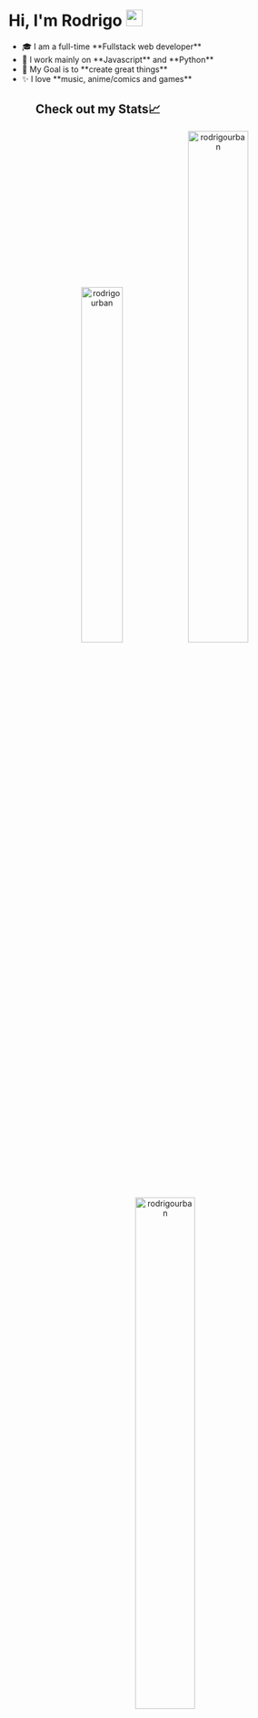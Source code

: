 # Hi, I'm Rodrigo <img src="https://github.com/TheDudeThatCode/TheDudeThatCode/blob/master/Assets/Hi.gif" width="29px">

<ul valign="center">
  <li>
    🎓 I am a full-time **Fullstack web developer**
  </li>
  <li>
    🌱 I work mainly on **Javascript** and **Python**
  </li>
  <li>
    🎯 My Goal is to **create great things**
  </li>
  <li>
    ✨ I love **music, anime/comics and games**
  </li>
<ul>

## Check out my Stats📈
<p align="center">
<img width="40%" src="https://github-readme-stats.vercel.app/api/top-langs?username=rodrigourban&show_icons=true&theme=dracula&title_color=ff8000&text_color=ffffff&bg_color=6a6a6a&locale=en&layout=compact&hide_border=true" alt="rodrigourban" /> 
<img width="48%" src="https://github-readme-stats.vercel.app/api?username=rodrigourban&show_icons=true&theme=dracula&title_color=ff8000&text_color=ffffff&bg_color=6a6a6a&locale=en&hide_border=true" alt="rodrigourban" />
<img width="48%" src="https://github-readme-streak-stats.herokuapp.com/?user=rodrigourban&theme=highcontrast&hide_border=true" alt="rodrigourban" />
</p>



![GitHub Activity Graph](https://activity-graph.herokuapp.com/graph?username=rodrigourban&theme=dracula&hide_border=true)
